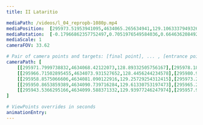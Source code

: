 ```yaml
---
title: II Lataritio

mediaPath: /videos/l_04_repropb-1080p.mp4
mediaPosition:  [295973.51953941095,4634065.265634941,129.1063337949326]
mediaRotation:  [-0.17966862357752497,0.7051976549584036,0.6646362084920034,-0.16933447228576914]
mediaScale: 1
cameraFOV: 33.62

# Pair of camera points and targets: [final point], ... , [entrance point]
cameraPath: [
    [[295971.7999738832,4634068.42122073,128.89332505756167],[295978.18386090494,4634056.706108487,129.68411999505125]],
    [[295966.71502895455,4634073.931527652,128.4456244234578],[295980.9233208697,4634056.330518486,129.23004994067708]],
    [[295958.8575066606,4634081.090122916,129.25729254312415],[295973.28892724944,4634063.665793975,128.61443413057728]],
    [[295950.8653859389,4634090.739716284,129.61330753197473],[295965.2968065277,4634073.315387343,128.97044911942785]],
    [[295943.5366295166,4634099.588371332,129.93977246247974],[295957.9680501054,4634082.164042391,129.29691404993287]]
]

# ViewPoints overrides in seconds
animationEntry:
---
```

